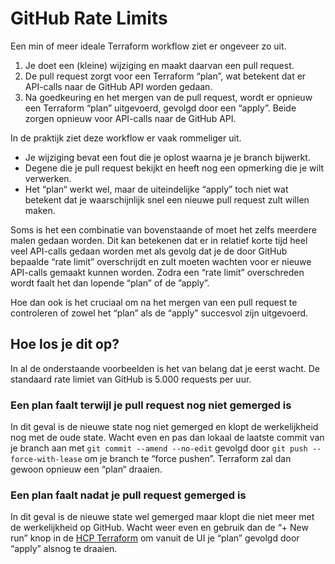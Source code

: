 # GitHub Rate Limits

Een min of meer ideale Terraform workflow ziet er ongeveer zo uit.

1. Je doet een (kleine) wijziging en maakt daarvan een pull request.
2. De pull request zorgt voor een Terraform “plan”, wat betekent dat er API-calls naar de GitHub API worden gedaan.
3. Na goedkeuring en het mergen van de pull request, wordt er opnieuw een Terraform “plan” uitgevoerd, gevolgd door een
   “apply”. Beide zorgen opnieuw voor API-calls naar de GitHub API.

In de praktijk ziet deze workflow er vaak rommeliger uit.

- Je wijziging bevat een fout die je oplost waarna je je branch bijwerkt.
- Degene die je pull request bekijkt en heeft nog een opmerking die je wilt verwerken.
- Het “plan“ werkt wel, maar de uiteindelijke “apply” toch niet wat betekent dat je waarschijnlijk snel een nieuwe pull
  request zult willen maken.

Soms is het een combinatie van bovenstaande of moet het zelfs meerdere malen gedaan worden. Dit kan betekenen dat er in
relatief korte tijd heel veel API-calls gedaan worden met als gevolg dat je de door GitHub bepaalde “rate limit”
overschrijdt en zult moeten wachten voor er nieuwe API-calls gemaakt kunnen worden. Zodra een “rate limit” overschreden
wordt faalt het dan lopende “plan” of de ”apply”.

Hoe dan ook is het cruciaal om na het mergen van een pull request te controleren of zowel het “plan” als de “apply”
succesvol zijn uitgevoerd.

## Hoe los je dit op?

In al de onderstaande voorbeelden is het van belang dat je eerst wacht. De standaard rate limiet van GitHub is 5.000
requests per uur.

### Een plan faalt terwijl je pull request nog niet gemerged is

In dit geval is de nieuwe state nog niet gemerged en klopt de werkelijkheid nog met de oude state. Wacht even en pas dan
lokaal de laatste commit van je branch aan met `git commit --amend --no-edit` gevolgd door `git push --force-with-lease`
om je branch te “force pushen”. Terraform zal dan gewoon opnieuw een “plan“ draaien.

### Een plan faalt nadat je pull request gemerged is

In dit geval is de nieuwe state wel gemerged maar klopt die niet meer met de werkelijkheid op GitHub. Wacht weer even en
gebruik dan de “+ New run” knop in de [HCP Terraform](https://app.terraform.io/) om vanuit de UI je “plan” gevolgd door
“apply” alsnog te draaien.
